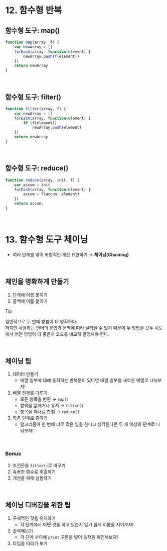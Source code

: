 # 12. 함수형 반복
## 함수형 도구: map()
```js
function map(array, f) {
    var newArray = []
    forEach(array, function(element) {
        newArray.push(f(element))
    })
    return newArray
}
```

&nbsp;

## 함수형 도구: filter()
```js
function filter(array, f) {
    var newArray = []
    forEach(array, function(element) {
        if (f(element))
            newArray.push(element)
    })
    return newArray
}
```

&nbsp;

## 함수형 도구: reduce()
```js
function reduce(array, init, f) {
    var accum = init
    forEach(array, function(element) {
        accum = f(accum, element)
    })
    return accum;
}
```

&nbsp;

# 13. 함수형 도구 체이닝

- 여러 단계를 엮어 복합적인 계산 표현하기 → **체이닝(Chaining)**

&nbsp;

## 체인을 명확하게 만들기
1. 단계에 이름 붙이기
2. 콜백에 이름 붙이기

> [!TIP]
> 일반적으로 두 번째 방법이 더 명확하다.  
> 하지만 사용하는 언어의 문법과 문맥에 따라 달라질 수 있기 때문에 두 방법을 모두 시도해서 어떤 방법이 더 좋은지 코드를 비교해 결정해야 한다.

&nbsp;

## 체이닝 팁
1. 데이터 만들기
   - 배열 일부에 대해 동작하는 반복문이 있다면 배열 일부를 새로운 배열로 나눠보자!
2. 배열 전체를 다루기
   - 모든 항목을 변환 → `map()`
   - 항목을 없애거나 유지 → `filter()`
   - 항목을 하나로 합침 → `reduce()`
3. 작은 단계로 줄이기
    - 알고리즘이 한 번에 너무 많은 일을 한다고 생각된다면 두 개 이상의 단계로 나눠보자!

&nbsp;

### Bonus
1. 조건문을 `filter()`로 바꾸기
2. 유용한 함수로 추출하기
3. 개선을 위해 실험하기

&nbsp;

## 체이닝 디버깅을 위한 팁
1. 구체적인 것을 유지하기
   - 각 단계에서 어떤 것을 하고 있는지 알기 쉽게 이름을 지어보자!
2. 출력해보기
   - 각 단계 사이에 `print` 구문을 넣어 동작을 확인해보자!
3. 타입을 따라가 보기